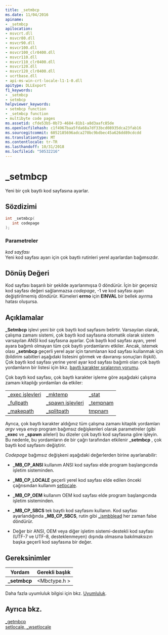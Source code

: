 ```yaml
---
title: _setmbcp
ms.date: 11/04/2016
apiname:
- _setmbcp
apilocation:
- msvcrt.dll
- msvcr80.dll
- msvcr90.dll
- msvcr100.dll
- msvcr100_clr0400.dll
- msvcr110.dll
- msvcr110_clr0400.dll
- msvcr120.dll
- msvcr120_clr0400.dll
- ucrtbase.dll
- api-ms-win-crt-locale-l1-1-0.dll
apitype: DLLExport
f1_keywords:
- _setmbcp
- setmbcp
helpviewer_keywords:
- setmbcp function
- _setmbcp function
- multibyte code pages
ms.assetid: cfde53b5-0b73-4684-81b1-a8d3aafc85de
ms.openlocfilehash: c1f4967baa5fda68a7df33bcd08935dca23fab16
ms.sourcegitcommit: 6052185696adca270bc9bdbec45a626dd89cdcdd
ms.translationtype: MT
ms.contentlocale: tr-TR
ms.lasthandoff: 10/31/2018
ms.locfileid: "50532216"
---
```

# <a name="setmbcp"></a>_setmbcp

Yeni bir çok baytlı kod sayfasına ayarlar.

## <a name="syntax"></a>Sözdizimi

```C
int _setmbcp(
   int codepage
);
```

### <a name="parameters"></a>Parametreler

*kod sayfası*<br/>
Yeni kod sayfası ayarı için çok baytlı rutinleri yerel ayarlardan bağımsızdır.

## <a name="return-value"></a>Dönüş Değeri

Kod sayfası başarılı bir şekilde ayarlanmışsa 0 döndürür. İçin bir geçersiz kod sayfası değeri sağlanmazsa *codepage*, -1 ve kod sayfası ayarı değiştirilmemiş döndürür. Kümeleri **errno** için **EINVAL** bir bellek ayırma hatası oluşursa.

## <a name="remarks"></a>Açıklamalar

**_Setmbcp** işlevi yeni bir çok baytlı kod sayfasını belirtir. Varsayılan olarak, çalışma zamanı sistemi, çok baytlı kod sayfasına otomatik olarak sistem varsayılan ANSI kod sayfasına ayarlar. Çok baytlı kod sayfası ayarı, yerel ayara bağımlı olmayan tüm çok baytlı yordamlarını etkiler. Ancak, istemek olası **_setmbcp** geçerli yerel ayar için tanımlanan kod sayfası kullanmak için (bildirim sabitleri aşağıdaki listesini görmek ve davranışı sonuçları ilişkili). Çok baytlı kod sayfası yerine yerel ayar kod sayfası bağımlı olan çok baytlı yordamların bir listesi için bkz. [baytlı karakter sıralarının yorumu](../../c-runtime-library/interpretation-of-multibyte-character-sequences.md).

Çok baytlı kod sayfası, çok baytlı karakter işleme göre aşağıdaki çalışma zamanı kitaplığı yordamları da etkiler:

||||
|-|-|-|
|[_exec işlevleri](../../c-runtime-library/exec-wexec-functions.md)|[_mktemp](mktemp-wmktemp.md)|[_stat](stat-functions.md)|
|[_fullpath](fullpath-wfullpath.md)|[_spawn işlevleri](../../c-runtime-library/spawn-wspawn-functions.md)|[_tempnam](tempnam-wtempnam-tmpnam-wtmpnam.md)|
|[_makepath](makepath-wmakepath.md)|[_splitpath](splitpath-wsplitpath.md)|[tmpnam](tempnam-wtempnam-tmpnam-wtmpnam.md)|

Ayrıca, çok baytlı karakter aldığınız tüm çalışma zamanı kitaplık yordamları *argv* veya *envp* program bağımsız değişkenleri olarak parametreler (gibi **_exec** ve **_spawn** aileleri) bu dizeler çok baytlı kod sayfasına göre işleyin. Bu nedenle, bu yordamların de bir çağrı tarafından etkilenir **_setmbcp** , çok baytlı kod sayfasını değiştirir.

*Codepage* bağımsız değişkeni aşağıdaki değerlerden birine ayarlanabilir:

- **_MB_CP_ANSI** kullanım ANSI kod sayfası elde program başlangıcında işletim sisteminden.

- **_MB_CP_LOCALE** geçerli yerel kod sayfası elde edilen önceki çağrısından kullanım [setlocale](setlocale-wsetlocale.md).

- **_MB_CP_OEM** kullanım OEM kod sayfası elde program başlangıcında işletim sisteminden.

- **_MB_CP_SBCS** tek baytlı kod sayfasını kullanın. Kod sayfası ayarlandığında **_MB_CP_SBCS**, rutin gibi [_ismbblead](ismbblead-ismbblead-l.md) her zaman false döndürür.

- Değer bir ANSI, OEM veya diğer işletim sistemi-destekli kod sayfası (UTF-7 ve UTF-8, desteklenmeyen) dışında olmasına bakılmaksızın başka geçerli kod sayfasına bir değer.

## <a name="requirements"></a>Gereksinimler

|Yordam|Gerekli başlık|
|-------------|---------------------|
|**_setmbcp**|\<Mbctype.h >|

Daha fazla uyumluluk bilgisi için bkz. [Uyumluluk](../../c-runtime-library/compatibility.md).

## <a name="see-also"></a>Ayrıca bkz.

[_getmbcp](getmbcp.md)<br/>
[setlocale, _wsetlocale](setlocale-wsetlocale.md)<br/>
